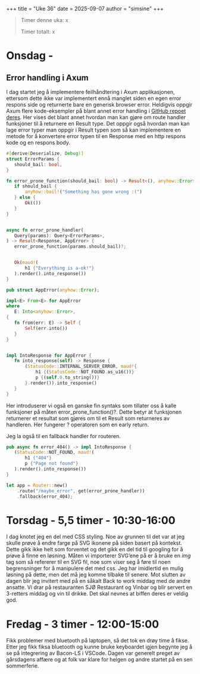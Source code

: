 +++
title = "Uke 36"
date = 2025-09-07
author = "simsine"
+++

> Timer denne uka: x
> 
> Timer totalt: x

# Onsdag - 

## Error handling i Axum
I dag startet jeg å implementere feilhåndtering i Axum applikasjonen, ettersom dette ikke var implementert ennå manglet siden en egen error respons side og returnerte bare en generisk browser error. Heldigvis oppgir Axum flere kode-eksempler på blant annet error handling i [GitHub repoet deres](https://github.com/tokio-rs/axum/tree/main/examples). Her vises det blant annet hvordan man kan gjøre om route handler funksjoner til å returnere en Result type. Det oppgir også hvordan man kan lage error typer man oppgir i Result typen som så kan implementere en metode for å konvertere error typen til en Response med en http respons kode og en respons body.

```rust
#[derive(Deserialize, Debug)]
struct ErrorParams {
   should_bail: bool,
}

fn error_prone_function(should_bail: bool) -> Result<(), anyhow::Error> {
   if should_bail {
       anyhow::bail!("Something has gone wrong :(")
   } else {
       Ok(())
   }
}


async fn error_prone_handler(
   Query(params): Query<ErrorParams>,
) -> Result<Response, AppError> {
   error_prone_function(params.should_bail)?;


   Ok(maud!(
       h1 {"Everything is a-ok!"}
   ).render().into_response())
}
```

```rust
pub struct AppError(anyhow::Error);

impl<E> From<E> for AppError
where
   E: Into<anyhow::Error>,
{
   fn from(err: E) -> Self {
       Self(err.into())
   }
}


impl IntoResponse for AppError {
   fn into_response(self) -> Response {
       (StatusCode::INTERNAL_SERVER_ERROR, maud!{
           h1 {(StatusCode::NOT_FOUND.as_u16())}
           p {(self.0.to_string())}
       }.render()).into_response()
   }
}
```

Her introduserer vi også en ganske fin syntaks som tillater oss å kalle funksjoner på måten error_prone_function()?. Dette betyr at funksjonen returnerer et resultat som gjøres om til et Result som returneres av handleren. Her fungerer ? operatoren som en early return.

Jeg la også til en fallback handler for routeren.

```rust
pub async fn error_404() -> impl IntoResponse {
   (StatusCode::NOT_FOUND, maud!(
       h1 {"404"}
       p {"Page not found"}
   ).render().into_response())
}

let app = Router::new()
    .route("/maybe_error", get(error_prone_handler))
    .fallback(error_404);
```

# Torsdag - 5,5 timer - 10:30-16:00
I dag knotet jeg en del med CSS styling. Noe av grunnen til det var at jeg skulle prøve å endre farge på SVG ikonene på siden basert på kontekst. Dette gikk ikke helt som forventet og det gikk en del tid til googling for å prøve å finne en løsning. Måten vi importerer SVG’ene på er å bruke en *img* tag som så refererer til en SVG fil, noe som viser seg å føre til noen begrensninger for å manipulere det med css. Jeg har imidlertid en mulig løsning på dette, men det må jeg komme tilbake til senere. Mot slutten av dagen blir jeg invitert med på en såkalt Back to work middag med de andre ansatte. Vi drar på restauranten SJØ Restaurant og Vinbar og blir servert en 3-retters middag og vin til drikke. Det skal nevnes at biffen deres er veldig god.

# Fredag - 3 timer - 12:00-15:00 
Fikk problemer med bluetooth på laptopen, så det tok en drøy time å fikse. Etter jeg fikk fiksa bluetooth og kunne bruke keyboardet igjen begynte jeg å se på integrering av Bacon-LS i VSCode. Dagen var generelt preget av gårsdagens affære og at folk var klare for helgen og andre startet på en sen sommerferie.

